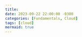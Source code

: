 ```yaml
---
title: 
date: 2023-09-22 22:00:00 -0300
categories: [Fundamentals, Cloud]
tags: [cloud]
mermaid: true
---
```


